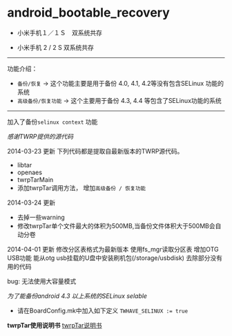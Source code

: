 android_bootable_recovery
=========================
- 小米手机１／１Ｓ　双系统共存

- 小米手机 2 / 2 S 双系统共存

--------------------------
功能介绍：

  - `备份/恢复`             -> 这个功能主要是用于备份 4.0, 4.1, 4.2等没有包含SELinux 功能的系统
  - `高级备份/恢复功能`     ->  这个主要用于备份 4.3, 4.4 等包含了SELinux功能的系统

-----------------------------------
加入了备份`selinux context` 功能

*感谢TWRP提供的源代码*

2014-03-23 更新
下列代码都是提取自最新版本的TWRP源代码。
  - libtar 
  - openaes 
  - twrpTarMain 
  - 添加twrpTar调用方法， 增加`高级备份 / 恢复功能`
 
2014-03-24 更新
  - 去掉一些warning 
  - 修改twrpTar单个文件最大的体积为500MB,当备份文件体积大于500MB会自动分卷


2014-04-01 更新
    修改分区表格式为最新版本
    使用fs_mgr读取分区表
    增加OTG USB功能
    能从otg usb挂载的U盘中安装刷机包(/storage/usbdisk)
    去除部分没有用的代码

bug: 无法使用大容量模式
    


*为了能备份android 4.3 以上系统的SELinux selable*
- 请在BoardConfig.mk中加入如下定义
  `TWHAVE_SELINUX := true`

**twrpTar使用说明书**
[twrpTar说明书](twrpTarMain/README.md)
